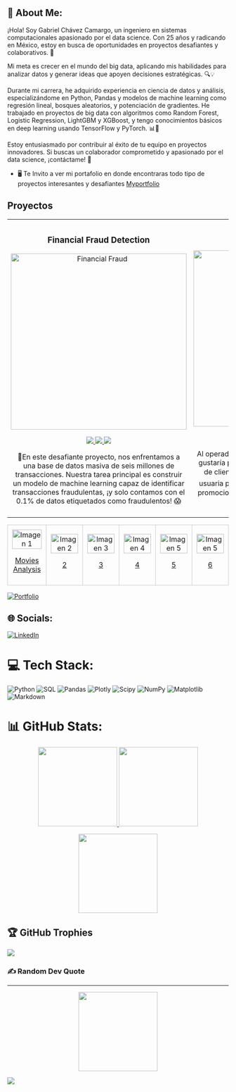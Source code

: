 
## 💫 About Me:
¡Hola! Soy Gabriel Chávez Camargo, un ingeniero en sistemas computacionales apasionado por el data science. Con 25 años y radicando en México, estoy en busca de oportunidades en proyectos desafiantes y colaborativos. 🌟

Mi meta es crecer en el mundo del big data, aplicando mis habilidades para analizar datos y generar ideas que apoyen decisiones estratégicas. 🔍💡

Durante mi carrera, he adquirido experiencia en ciencia de datos y análisis, especializándome en Python, Pandas y modelos de machine learning como regresión lineal, bosques aleatorios, y potenciación de gradientes. He trabajado en proyectos de big data con algoritmos como Random Forest, Logistic Regression, LightGBM y XGBoost, y tengo conocimientos básicos en deep learning usando TensorFlow y PyTorch. 📊🤖

Estoy entusiasmado por contribuir al éxito de tu equipo en proyectos innovadores. Si buscas un colaborador comprometido y apasionado por el data science, ¡contáctame! 🚀

* 🖥️ Te Invito a ver mi portafolio en donde encontraras todo tipo de proyectos interesantes y desafiantes  [Myportfolio](http://gabrielchavezc.github.io/)

## Proyectos 
<table>
  <tr>
    <td width="30%">
      <h3 align="center">Financial Fraud Detection</h3>
      <div align="center">
        <a href="#" target="_blank">
          <img src="https://i.postimg.cc/BvxyRpHJ/fraude.png" width="400" alt="Financial Fraud"> 
        </a>
        <p>
          <a href="https://github.com/GabrielChavezC/Financial_Fraud_Detection" target="_blank">
            <img src="https://img.shields.io/badge/GITHUB-f8f?style=for-the-badge&logo=github&logoColor=black">
          </a>
          <a href="https://github.com/GabrielChavezC/Financial_Fraud_Detection/blob/main/Plantilla_Financial_Fraud_Detection.ipynb" target="_blank">
            <img src="https://img.shields.io/badge/-CODE-green?style=for-the-badge&color=f8f">
          </a>
           <a href="https://www.linkedin.com/feed/update/urn:li:activity:7201801202420830208/" target="_blank">
            <img src="https://img.shields.io/badge/linkedin-f8f?style=for-the-badge&logo=linkedin&logoColor=black">
          </a>
        </p>
        <p>💼En este desafiante proyecto, nos enfrentamos a una base de datos masiva de seis millones de transacciones. Nuestra tarea principal es construir un modelo de machine learning capaz de identificar transacciones fraudulentas, ¡y solo contamos con el 0.1% de                   datos etiquetados como fraudulentos! 😱</p>
      </div>
    </td>
      <td width="30%">
      <h3 align="center">TELECOM</h3>
      <div align="center">
        <a href="#" target="_blank">
          <img src="https://github.com/user-attachments/assets/9652df5f-47b8-4f44-9f81-e8af1d7060ba" width="400" alt="Financial Fraud"> 
        </a>
        <p>
          <a href="https://telecom.streamlit.app/" target="_blank">
            <img src="https://img.shields.io/badge/APP-000080?style=for-the-badge&logo=webpack&logoColor=black">
          </a>
          <a href="https://gabrielchavezc.github.io/projects/telecom_proyect.html" target="_blank">
            <img src="https://img.shields.io/badge/-CODE-green?style=for-the-badge&color=000080">
          </a>
           <a href="https://www.linkedin.com/feed/update/urn:li:activity:7218962684245872640/" target="_blank">
            <img src="https://img.shields.io/badge/linkedin-000080?style=for-the-badge&logo=linkedin&logoColor=black">
          </a>
        </p>
        <p>Al operador de telecomunicaciones Interconnect le gustaría poder pronosticar su tasa de cancelación de clientes 📉. Si se descubre que un usuario o usuaria planea irse 🏃‍♂️🏃‍♀️, se le ofrecerán códigos promocionales 🎟️ y opciones de planes especiales 🌟.</p>
      </div>
    </td>
    <td width="30%">
      <h3 align="center"></h3>
      <div align="center">
        <a href="#" target="_blank">
          <img src="https://i.postimg.cc/C1rfVzZJ/image1-0.jpg" width="400" alt="img">
        </a>
        <p>
          <a href="#" target="_blank">
            <img src="https://img.shields.io/badge/GITHUB-80ffaa?style=for-the-badge&logo=github&logoColor=black">
          </a>
          <a href="#" target="_blank">
            <img src="https://img.shields.io/badge/-CODE-green?style=for-the-badge&color=3fFD7f">
          </a>
        </p>
        <p></p>
      </div>
    </td>
  </tr>
</table>





<table>
  <tr>
    <td style="border: 1px solid #ccc; padding: 10px; text-align: center;">
      <img src="https://github.com/user-attachments/assets/96619689-0304-4751-9d8e-ca2a1b22f601" alt="Imagen 1" style="width:100%;">
     <p><a href="https://gabrielchavezc.github.io/projects/movies_proyect.html">Movies Analysis</a></p>
    </td>
    <td style="border: 1px solid #ccc; padding: 10px; text-align: center;">
      <img src="https://i.postimg.cc/C1rfVzZJ/image1-0.jpg" alt="Imagen 2" style="width:100%;">
     <p><a href="#">2</a></p>
    </td>
    <td style="border: 1px solid #ccc; padding: 10px; text-align: center;">
      <img src="https://i.postimg.cc/C1rfVzZJ/image1-0.jpg" alt="Imagen 3" style="width:100%;">
     <p><a href="#">3</a></p>
    </td>
    <td style="border: 1px solid #ccc; padding: 10px; text-align: center;">
      <img src="https://i.postimg.cc/C1rfVzZJ/image1-0.jpg" alt="Imagen 4" style="width:100%;">
      <p><a href="#">4</a></p>
    </td>
    <td style="border: 1px solid #ccc; padding: 10px; text-align: center;">
      <img src="https://i.postimg.cc/C1rfVzZJ/image1-0.jpg" alt="Imagen 5" style="width:100%;">
      <p><a href="#">5</a></p>
    </td>
      <td style="border: 1px solid #ccc; padding: 10px; text-align: center;">
      <img src="https://i.postimg.cc/C1rfVzZJ/image1-0.jpg" alt="Imagen 5" style="width:100%;">
      <p><a href="#">6</a></p>
    </td>
  </tr>
</table>


[![Portfolio](https://img.shields.io/badge/Portfolio-%23000000.svg?style=for-the-badge&logo=firefox&logoColor=#FF7139)](https://gabrielchavezc.github.io/)



## 🌐 Socials:
[![LinkedIn](https://img.shields.io/badge/LinkedIn-%230077B5.svg?logo=linkedin&logoColor=white)](https://www.linkedin.com/in/gabriel-ch%C3%A1vez-ds/)

# 💻 Tech Stack:
![Python](https://img.shields.io/badge/python-3670A0?style=for-the-badge&logo=python&logoColor=ffdd54) ![SQL](https://img.shields.io/badge/SQL-%2300f.svg?style=for-the-badge&logo=mysql&logoColor=white)
 ![Pandas](https://img.shields.io/badge/pandas-%23150458.svg?style=for-the-badge&logo=pandas&logoColor=white) ![Plotly](https://img.shields.io/badge/Plotly-%233F4F75.svg?style=for-the-badge&logo=plotly&logoColor=white) ![Scipy](https://img.shields.io/badge/SciPy-%230C55A5.svg?style=for-the-badge&logo=scipy&logoColor=%white) ![NumPy](https://img.shields.io/badge/numpy-%23013243.svg?style=for-the-badge&logo=numpy&logoColor=white) ![Matplotlib](https://img.shields.io/badge/Matplotlib-%23ffffff.svg?style=for-the-badge&logo=Matplotlib&logoColor=black) ![Markdown](https://img.shields.io/badge/markdown-%23000000.svg?style=for-the-badge&logo=markdown&logoColor=white)
# 📊 GitHub Stats:

<p align="center">
<a href="#">
  <img height="180em" src="https://github-readme-stats.vercel.app/api?username=GabrielChavezC&theme=tokyonight&hide_border=false&include_all_commits=false&count_private=false"/>
  <img height="180em" src="https://github-readme-stats.vercel.app/api/top-langs/?username=GabrielChavezC&theme=tokyonight&hide_border=false&include_all_commits=false&count_private=false&layout=compact"/>
</a>
</p>

<p align="center">
<a href="#">
  <img height="180em" src="https://github-readme-streak-stats.herokuapp.com/?user=GabrielChavezC&theme=tokyonight&hide_border=false"/>
</a>
</p>


## 🏆 GitHub Trophies
![](https://github-profile-trophy.vercel.app/?username=GabrielChavezC&theme=nord&no-frame=false&no-bg=true&margin-w=4)

### ✍️ Random Dev Quote
---
<p align="center">
  <a href="#">
  <img height="180em" src="https://quotes-github-readme.vercel.app/api?type=horizontal&theme=radical"/>
</a>
</p>

[![](https://visitcount.itsvg.in/api?id=GabrielChavezC&icon=0&color=0)](https://visitcount.itsvg.in)

<!-- Proudly created with GPRM ( https://gprm.itsvg.in ) -->
